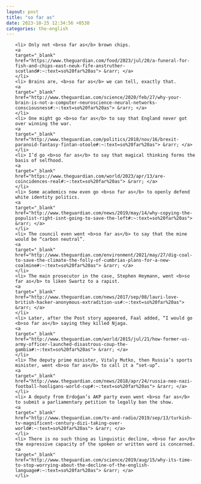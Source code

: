 ```yaml
---
layout: post
title: "so far as"
date: 2023-10-25 12:34:56 +0530
categories: the-english
---
```

<ol>

    <li> Only not <b>so far as</b> brown chips.
    <a 
    target="_blank" 
    href="https://www.theguardian.com/food/2023/jul/20/a-funeral-for-fish-and-chips-east-neuk-fife-anstruther-scotland#:~:text=so%20far%20as"> &rarr; </a>
    </li>
    <li> Brains are, <b>so far as</b> we can tell, exactly that.
    <a 
    target="_blank" 
    href="http://www.theguardian.com/science/2020/feb/27/why-your-brain-is-not-a-computer-neuroscience-neural-networks-consciousness#:~:text=so%20far%20as"> &rarr; </a>
    </li>
    <li> One might go <b>so far as</b> to say that England never got over winning the war.
    <a 
    target="_blank" 
    href="http://www.theguardian.com/politics/2018/nov/16/brexit-paranoid-fantasy-fintan-otoole#:~:text=so%20far%20as"> &rarr; </a>
    </li>
    <li> I’d go <b>so far as</b> to say that magical thinking forms the basis of selfhood.
    <a 
    target="_blank" 
    href="https://www.theguardian.com/world/2023/apr/13/are-coincidences-real#:~:text=so%20far%20as"> &rarr; </a>
    </li>
    <li> Some academics now even go <b>so far as</b> to openly defend white identity politics.
    <a 
    target="_blank" 
    href="http://www.theguardian.com/news/2019/may/14/why-copying-the-populist-right-isnt-going-to-save-the-left#:~:text=so%20far%20as"> &rarr; </a>
    </li>
    <li> The council even went <b>so far as</b> to say that the mine would be “carbon neutral”.
    <a 
    target="_blank" 
    href="http://www.theguardian.com/environment/2021/may/27/dig-coal-to-save-the-climate-the-folly-of-cumbrias-plans-for-a-new-coalmine#:~:text=so%20far%20as"> &rarr; </a>
    </li>
    <li> The main prosecutor in the case, Stephen Heymann, went <b>so far as</b> to liken Swartz to a rapist.
    <a 
    target="_blank" 
    href="http://www.theguardian.com/news/2017/sep/08/lauri-love-british-hacker-anonymous-extradition-us#:~:text=so%20far%20as"> &rarr; </a>
    </li>
    <li> Later, after the Post story appeared, Faal added, “I would go <b>so far as</b> saying they killed Njaga.
    <a 
    target="_blank" 
    href="http://www.theguardian.com/world/2015/jul/21/how-former-us-army-officer-launched-disastrous-coup-the-gambia#:~:text=so%20far%20as"> &rarr; </a>
    </li>
    <li> The deputy prime minister, Vitaly Mutko, then Russia’s sports minister, went <b>so far as</b> to call it a “set-up”.
    <a 
    target="_blank" 
    href="http://www.theguardian.com/news/2018/apr/24/russia-neo-nazi-football-hooligans-world-cup#:~:text=so%20far%20as"> &rarr; </a>
    </li>
    <li> A deputy from Erdoğan’s AKP party even went <b>so far as</b> to submit a parliamentary petition to legally ban the show.
    <a 
    target="_blank" 
    href="http://www.theguardian.com/tv-and-radio/2019/sep/13/turkish-tv-magnificent-century-dizi-taking-over-world#:~:text=so%20far%20as"> &rarr; </a>
    </li>
    <li> There is no such thing as linguistic decline, <b>so far as</b> the expressive capacity of the spoken or written word is concerned.
    <a 
    target="_blank" 
    href="http://www.theguardian.com/science/2019/aug/15/why-its-time-to-stop-worrying-about-the-decline-of-the-english-language#:~:text=so%20far%20as"> &rarr; </a>
    </li>